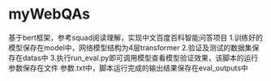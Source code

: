 # myWebQAs
基于bert框架，参考squad阅读理解，实现中文百度百科智能问答项目
1.训练好的模型保存在model中，网络模型结构为4层transformer
2.验证及测试的数据集保存在datas中
3.执行run_eval.py即可调用模型查看模型验证效果，该脚本的运行参数保存在文件 参数.txt中，脚本运行完成的输出结果保存在eval_outputs中
